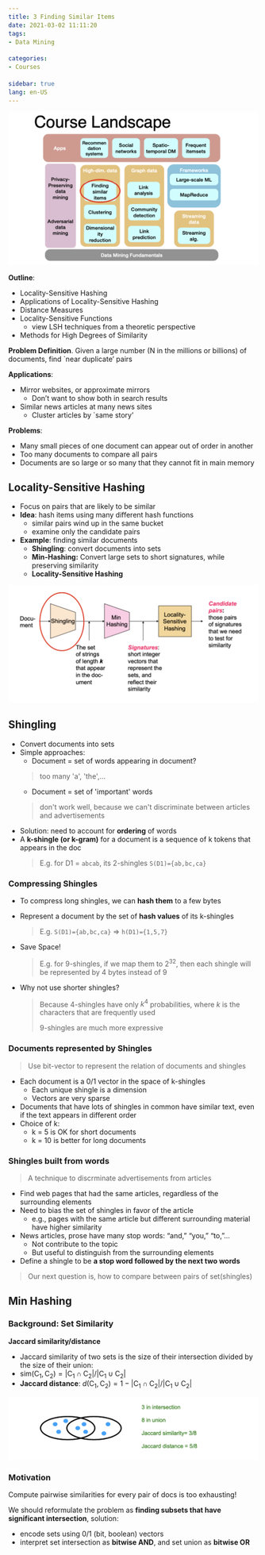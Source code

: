 ```yaml
---
title: 3 Finding Similar Items
date: 2021-03-02 11:11:20
tags: 
- Data Mining

categories: 
- Courses

sidebar: true
lang: en-US
---
```



![](./img/03-02-11-11-57.png)

**Outline**:
- Locality-Sensitive Hashing
- Applications of Locality-Sensitive Hashing 
- Distance Measures
- Locality-Sensitive Functions
  - view LSH techniques from a theoretic perspective
- Methods for High Degrees of Similarity

<!-- more -->

**Problem Definition**. Given a large number (N in the millions or billions) of documents, find `near duplicate’ pairs

**Applications**:
- Mirror websites, or approximate mirrors
  - Don’t want to show both in search results
- Similar news articles at many news sites
  - Cluster articles by `same story’

**Problems**:
- Many small pieces of one document can appear out of order in another
- Too many documents to compare all pairs
- Documents are so large or so many that they cannot fit in main memory


## Locality-Sensitive Hashing

- Focus on pairs that are likely to be similar
- **Idea**: hash items using many different hash functions
  - similar pairs wind up in the same bucket
  - examine only the candidate pairs 
- **Example**: finding similar documents
  - **Shingling**: convert documents into sets
  - **Min-Hashing:** Convert large sets to short signatures, while preserving similarity
  - **Locality-Sensitive Hashing**

![](img/03-02-11-20-00.png)

## Shingling

- Convert documents into sets
- Simple approaches:
  - Document = set of words appearing in document?
  > too many 'a', 'the',...
  - Document = set of 'important' words
  > don't work well, because we can't discriminate between articles and advertisements
- Solution: need to account for **ordering** of words
- A **k-shingle (or k-gram)** for a document is a sequence of k tokens that appears in the doc
  > E.g. for D1 = `abcab`, its 2-shingles `S(D1)={ab,bc,ca}`

### Compressing Shingles

- To compress long shingles, we can **hash them** to a few bytes
- Represent a document by the set of **hash values** of its k-shingles
  > E.g. `S(D1)={ab,bc,ca}` => `h(D1)={1,5,7}`

- Save Space!
  > E.g. for 9-shingles, if we map them to $2^32$, then each shingle will be represented by 4 bytes instead of 9
- Why not use shorter shingles?
  > Because 4-shingles have only $k^4$ probabilities, where $k$ is the characters that are frequently used
  >
  > 9-shingles are much more expressive

### Documents represented by Shingles

> Use bit-vector to represent the relation of documents and shingles

- Each document is a 0/1 vector in the space of k-shingles 
  - Each unique shingle is a dimension
  - Vectors are very sparse
- Documents that have lots of shingles in common have similar text, even if the text appears in different order
- Choice of k:
  - k = 5 is OK for short documents
  - k = 10 is better for long documents

### Shingles built from words

> A technique to discrminate advertisements from articles

- Find web pages that had the same articles, regardless of the surrounding elements
- Need to bias the set of shingles in favor of the article
  - e.g., pages with the same article but different surrounding material have higher similarity
- News articles, prose have many stop words: “and,” “you,” “to,”... 
  - Not contribute to the topic
  - But useful to distinguish from the surrounding elements
- Define a shingle to be **a stop word followed by the next two words**


> Our next question is, how to compare between pairs of set(shingles)


## Min Hashing

### Background: Set Similarity

**Jaccard similarity/distance**
- Jaccard similarity of two sets is the size of their intersection divided by the size of their union:
- $\mathrm{sim}\left(\mathrm{C}_{1}, \mathrm{C}_{2}\right)=\left|\mathrm{C}_{1} \cap \mathrm{C}_{2}\right| /\left|\mathrm{C}_{1} \cup \mathrm{C}_{2}\right|$
- **Jaccard distance**: $d\left(\mathrm{C}_{1}, \mathrm{C}_{2}\right)=1-\left|\mathrm{C}_{1} \cap \mathrm{C}_{2}\right| /\left|\mathrm{C}_{1} \cup \mathrm{C}_{2}\right|$

![](./img/03-02-11-37-37.png)

### Motivation

Compute pairwise similarities for every pair of docs is too exhausting!

We should reformulate the problem as **finding subsets that have significant intersection**, solution:
- encode sets using 0/1 (bit, boolean) vectors
- interpret set intersection as **bitwise AND**, and set union as **bitwise OR**